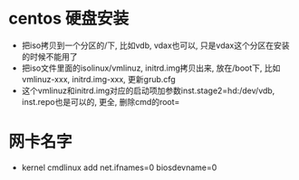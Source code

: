 # centos 硬盘安装

- 把iso拷贝到一个分区的/下, 比如vdb, vdax也可以, 只是vdax这个分区在安装的时候不能用了
- 把iso文件里面的isolinux/vmlinuz, initrd.img拷贝出来, 放在/boot下, 比如vmlinuz-xxx, initrd.img-xxx, 更新grub.cfg
- 这个vmlinuz和initrd.img对应的启动项加参数inst.stage2=hd:/dev/vdb, inst.repo也是可以的, 更全, 删除cmd的root=

# 网卡名字

- kernel cmdlinux add net.ifnames=0 biosdevname=0
